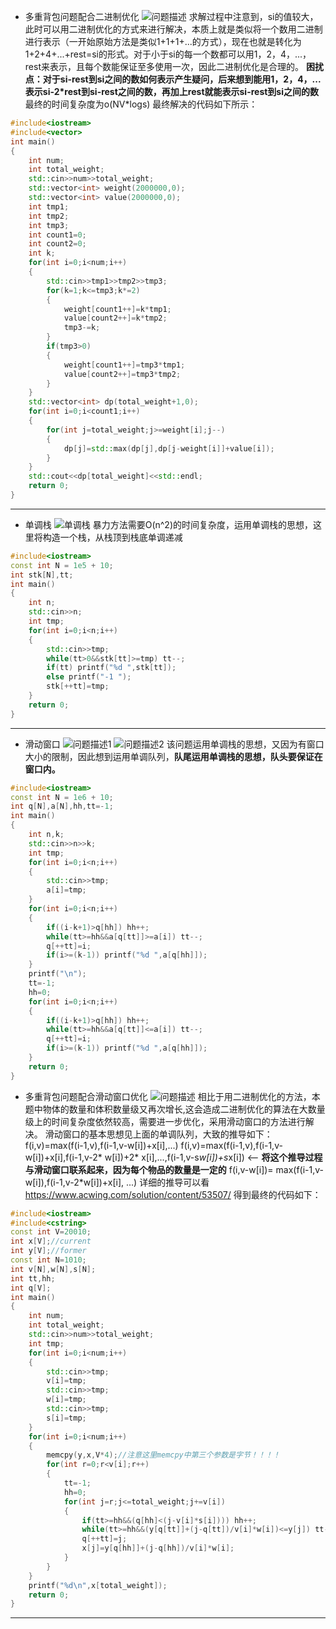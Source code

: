 * 多重背包问题配合二进制优化
![问题描述](picture/multi-bag.png)
求解过程中注意到，si的值较大，此时可以用二进制优化的方式来进行解决，本质上就是类似将一个数用二进制进行表示（一开始原始方法是类似1+1+1+...的方式），现在也就是转化为1+2+4+...+rest=si的形式。对于小于si的每一个数都可以用1，2，4，...，rest来表示，且每个数能保证至多使用一次，因此二进制优化是合理的。
**困扰点：对于si-rest到si之间的数如何表示产生疑问，后来想到能用1，2，4，...表示si-2*rest到si-rest之间的数，再加上rest就能表示si-rest到si之间的数**
最终的时间复杂度为o(NV*logs)
最终解决的代码如下所示：
```c++
#include<iostream>
#include<vector>
int main()
{
    int num;
    int total_weight;
    std::cin>>num>>total_weight;
    std::vector<int> weight(2000000,0);
    std::vector<int> value(2000000,0);
    int tmp1;
    int tmp2;
    int tmp3;
    int count1=0;
    int count2=0;
    int k;
    for(int i=0;i<num;i++)
    {
        std::cin>>tmp1>>tmp2>>tmp3;
        for(k=1;k<=tmp3;k*=2)
        {
            weight[count1++]=k*tmp1;
            value[count2++]=k*tmp2;
            tmp3-=k;
        }
        if(tmp3>0)
        {
            weight[count1++]=tmp3*tmp1;
            value[count2++]=tmp3*tmp2;
        }
    }
    std::vector<int> dp(total_weight+1,0);
    for(int i=0;i<count1;i++)
    {
        for(int j=total_weight;j>=weight[i];j--)
        {
            dp[j]=std::max(dp[j],dp[j-weight[i]]+value[i]);
        }
    }
    std::cout<<dp[total_weight]<<std::endl;
    return 0;
}
```
---
* 单调栈
![单调栈](picture/sorted-stack.png)
暴力方法需要O(n^2)的时间复杂度，运用单调栈的思想，这里将构造一个栈，从栈顶到栈底单调递减
```c++
#include<iostream>
const int N = 1e5 + 10;
int stk[N],tt;
int main()
{
    int n;
    std::cin>>n;
    int tmp;
    for(int i=0;i<n;i++)
    {
        std::cin>>tmp;
        while(tt>0&&stk[tt]>=tmp) tt--;
        if(tt) printf("%d ",stk[tt]);
        else printf("-1 ");
        stk[++tt]=tmp;
    }
    return 0;
}
```
---
* 滑动窗口
![问题描述1](picture/slide-window1.png)
![问题描述2](picture/slide-window2.png)
该问题运用单调栈的思想，又因为有窗口大小的限制，因此想到运用单调队列，**队尾运用单调栈的思想，队头要保证在窗口内。**
```c++
#include<iostream>
const int N = 1e6 + 10;
int q[N],a[N],hh,tt=-1;
int main()
{
    int n,k;
    std::cin>>n>>k;
    int tmp;
    for(int i=0;i<n;i++)
    {
        std::cin>>tmp;
        a[i]=tmp;
    }
    for(int i=0;i<n;i++)
    {
        if((i-k+1)>q[hh]) hh++;
        while(tt>=hh&&a[q[tt]]>=a[i]) tt--;
        q[++tt]=i;
        if(i>=(k-1)) printf("%d ",a[q[hh]]);
    }
    printf("\n");
    tt=-1;
    hh=0;
    for(int i=0;i<n;i++)
    {
        if((i-k+1)>q[hh]) hh++;
        while(tt>=hh&&a[q[tt]]<=a[i]) tt--;
        q[++tt]=i;
        if(i>=(k-1)) printf("%d ",a[q[hh]]);
    }
    return 0;
}
```
* 多重背包问题配合滑动窗口优化
![问题描述](picture/multi-bag-slide_window.png)
相比于用二进制优化的方法，本题中物体的数量和体积数量级又再次增长,这会造成二进制优化的算法在大数量级上的时间复杂度依然较高，需要进一步优化，采用滑动窗口的方法进行解决。
滑动窗口的基本思想见上面的单调队列，大致的推导如下：
f(i,v)=max(f(i-1,v),f(i-1,v-w[i])+x[i],...)
f(i,v)=max(f(i-1,v),f(i-1,v-w[i])+x[i],f(i-1,v-2* w[i])+2* x[i],...,f(i-1,v-s*w[i])+s*x[i])  <-- **将这个推导过程与滑动窗口联系起来，因为每个物品的数量是一定的**
f(i,v-w[i])=        max(f(i-1,v-w[i]),f(i-1,v-2*w[i])+x[i],
...)
详细的推导可以看 https://www.acwing.com/solution/content/53507/
得到最终的代码如下：
```c++
#include<iostream>
#include<cstring>
const int V=20010;
int x[V];//current
int y[V];//former
const int N=1010;
int v[N],w[N],s[N];
int tt,hh;
int q[V];
int main()
{
    int num;
    int total_weight;
    std::cin>>num>>total_weight;
    int tmp;
    for(int i=0;i<num;i++)
    {
        std::cin>>tmp;
        v[i]=tmp;
        std::cin>>tmp;
        w[i]=tmp;
        std::cin>>tmp;
        s[i]=tmp;
    }
    for(int i=0;i<num;i++)
    {
        memcpy(y,x,V*4);//注意这里memcpy中第三个参数是字节！！！！
        for(int r=0;r<v[i];r++)
        {
            tt=-1;
            hh=0;
            for(int j=r;j<=total_weight;j+=v[i])
            {
                if(tt>=hh&&(q[hh]<(j-v[i]*s[i]))) hh++;
                while(tt>=hh&&(y[q[tt]]+(j-q[tt])/v[i]*w[i])<=y[j]) tt--;
                q[++tt]=j;
                x[j]=y[q[hh]]+(j-q[hh])/v[i]*w[i];
            }
        }
    }
    printf("%d\n",x[total_weight]);
    return 0;
}
```
---
